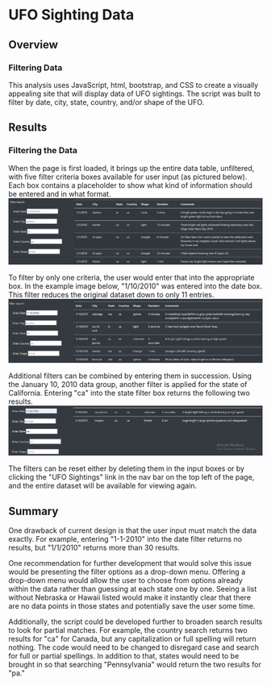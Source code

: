# UFO Sighting Data

## Overview
### Filtering Data

This analysis uses JavaScript, html, bootstrap, and CSS to create a visually appealing site that will display data of UFO sightings. The script was built to filter by date, city, state, country, and/or shape of the UFO.

## Results
### Filtering the Data

When the page is first loaded, it brings up the entire data table, unfiltered, with five filter criteria boxes available for user input (as pictured below). Each box contains a placeholder to show what kind of information should be entered and in what format.
![Alt Text](https://github.com/lyanneagger/UFOs/blob/main/static/images/all.png)</br>

To filter by only one criteria, the user would enter that into the appropriate box. In the example image below, "1/10/2010" was entered into the date box. This filter reduces the original dataset down to only 11 entries.
![Alt Text](https://github.com/lyanneagger/UFOs/blob/main/static/images/jan10.png)</br>

Additional filters can be combined by entering them in succession. Using the January 10, 2010 data group, another filter is applied for the state of California. Entering "ca" into the state filter box returns the following two results.
![Alt Text](https://github.com/lyanneagger/UFOs/blob/main/static/images/jan10ca.png)</br>

The filters can be reset either by deleting them in the input boxes or by clicking the "UFO Sightings" link in the nav bar on the top left of the page, and the entire dataset will be available for viewing again.


## Summary

One drawback of current design is that the user input must match the data exactly. For example, entering "1-1-2010" into the date filter returns no results, but "1/1/2010" returns more than 30 results. 

One recommendation for further development that would solve this issue would be presenting the filter options as a drop-down menu. Offering a drop-down menu would allow the user to choose from options already within the data rather than guessing at each state one by one. Seeing a list without Nebraska or Hawaii listed would make it instantly clear that there are no data points in those states and potentially save the user some time.

Additionally, the script could be developed further to broaden search results to look for partial matches. For example, the country search returns two results for "ca" for Canada, but any capitalization or full spelling will return nothing. The code would need to be changed to disregard case and search for full or partial spellings. In addition to that, states would need to be brought in so that searching "Pennsylvania" would return the two results for "pa."